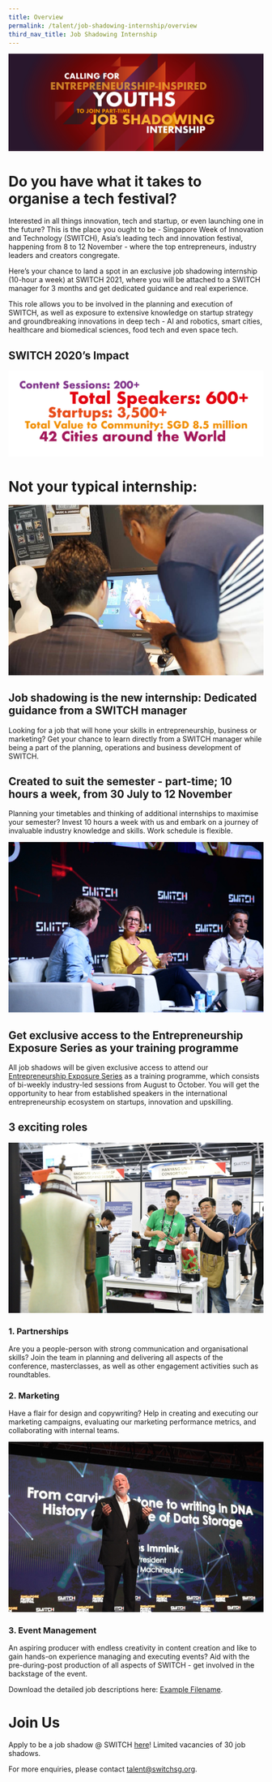 ```yaml
---
title: Overview
permalink: /talent/job-shadowing-internship/overview
third_nav_title: Job Shadowing Internship
---
```

![Alt text for image on Isomer site](/images/Job%20Shadowing%20Banner.jpg)
# Do you have what it takes to organise a tech festival?
Interested in all things innovation, tech and startup, or even launching one in the future? This is the place you ought to be - Singapore Week of Innovation and Technology (SWITCH), Asia’s leading tech and innovation festival, happening from 8 to 12 November - where the top entrepreneurs, industry leaders and creators congregate. 

Here’s your chance to land a spot in an exclusive job shadowing internship (10-hour a week) at SWITCH 2021, where you will be attached to a SWITCH manager for 3 months and get dedicated guidance and real experience.

This role allows you to be involved in the planning and execution of SWITCH, as well as exposure to extensive knowledge on startup strategy and groundbreaking innovations in deep tech - AI and robotics, smart cities, healthcare and biomedical sciences, food tech and even space tech.

## SWITCH 2020’s Impact
![Alt text for image on Isomer site](/images/impact-02.jpg)
# Not your typical internship:
![Alt text for image on Isomer site](/images/Youth7.jpg)
## Job shadowing is the new internship: Dedicated guidance from a SWITCH manager

Looking for a job that will hone your skills in entrepreneurship, business or marketing? Get your chance to learn directly from a SWITCH manager while being a part of the planning, operations and business development of SWITCH.

## Created to suit the semester - part-time; 10 hours a week, from 30 July to 12 November 

Planning your timetables and thinking of additional internships to maximise your semester? Invest 10 hours a week with us and embark on a journey of invaluable industry knowledge and skills. Work schedule is flexible.

![Alt text for image on Isomer site](/images/Youth3.jpg)
## Get exclusive access to the Entrepreneurship Exposure Series as your training programme
All job shadows will be given exclusive access to attend our [Entrepreneurship Exposure Series](https://www.switchsg.org/talent/entrepreneurship-exposure-series/overview) as a training programme, which consists of bi-weekly industry-led sessions from August to October. You will get the opportunity to hear from established speakers in the international entrepreneurship ecosystem on startups, innovation and upskilling. 

## 3 exciting roles
![Alt text for image on Isomer site](/images/Youth1.jpg)
### 1. Partnerships

Are you a people-person with strong communication and organisational skills? Join the team in planning and delivering all aspects of the conference, masterclasses, as well as other engagement activities such as roundtables.

### 2. Marketing

Have a flair for design and copywriting? Help in creating and executing our marketing campaigns, evaluating our marketing performance metrics, and collaborating with internal teams. 

![Alt text for image on Isomer site](/images/SWITCH%20Connect%202.jpg)
### 3. Event Management

An aspiring producer with endless creativity in content creation and like to gain hands-on experience managing and executing events? Aid with the pre-during-post production of all aspects of SWITCH - get involved in the backstage of the event.

Download the detailed job descriptions here: [Example Filename](/files/SWITCH%20Job%20Shadowing%20Internship_Job%20Descriptions.pdf).
# Join Us
Apply to be a job shadow @ SWITCH [here](https://www.switchsg.org/talent/job-shadowing-internship/join-us)! Limited vacancies of 30 job shadows.

For more enquiries, please contact talent@switchsg.org.